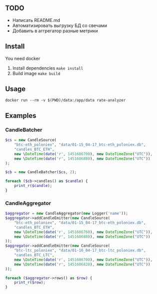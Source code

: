 
## TODO

- Написать README.md
- Автоматизировать выгрузку БД со свечами
- Добавить в аггрегатор разные метрики

## Install

You need docker

1. Install dependencies `make install`
2. Build image `make build`

## Usage

```
docker run --rm -v $(PWD)/data:/app/data rate-analyzer
```

## Examples

### CandleBatcher

```php
$cs = new CandleSource(
    "btc-eth_poloniex", "data/01-15_04-17_btc-eth_poloniex.db",
    "candles_BTC_ETH",
    new \DateTime(date('r', 1451606700), new DateTimeZone("UTC")),
    new \DateTime(date('r', 1451606880), new DateTimeZone("UTC"))
);

$cb = new CandleBatcher($cs, 2);

foreach ($cb->candles() as $candle) {
    print_r($candle);
}
```

### CandleAggregator

```php
$aggregator = new CandleAggregator(new Logger('name'));
$aggregator->addCandleEmitter(new CandleSource(
    "btc-eth_poloniex", "data/01-15_04-17_btc-eth_poloniex.db",
    "candles_BTC_ETH",
    new \DateTime(date('r', 1451606760), new DateTimeZone("UTC")),
    new \DateTime(date('r', 1451606880), new DateTimeZone("UTC"))
));
$aggregator->addCandleEmitter(new CandleSource(
    "btc-ltc_poloniex", "data/01-16_04-17_btc-ltc_poloniex.db",
    "candles_BTC_LTC",
    new \DateTime(date('r', 1451606700), new DateTimeZone("UTC")),
    new \DateTime(date('r', 1451606820), new DateTimeZone("UTC"))
));

foreach ($aggregator->rows() as $row) {
    print_r($row);
}
```
